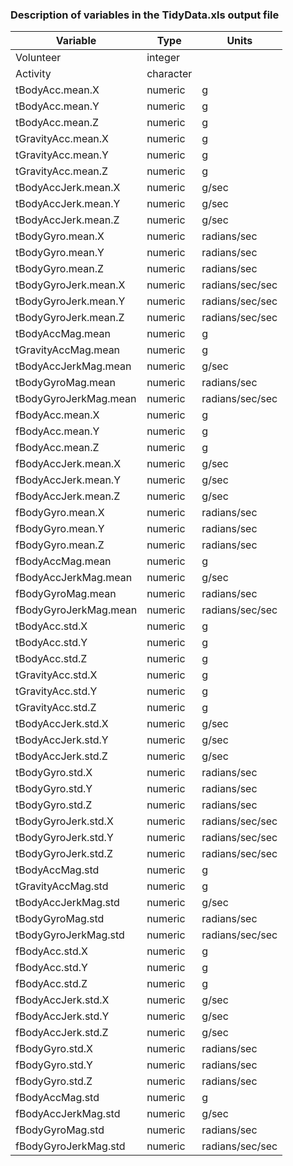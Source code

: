 ### Description of variables in the TidyData.xls output file

Variable | Type | Units
-------- | ----------- | -----
Volunteer | integer | 
Activity | character |
tBodyAcc.mean.X | numeric | g
tBodyAcc.mean.Y | numeric | g
tBodyAcc.mean.Z | numeric | g
tGravityAcc.mean.X | numeric | g
tGravityAcc.mean.Y | numeric | g
tGravityAcc.mean.Z | numeric | g
tBodyAccJerk.mean.X | numeric | g/sec
tBodyAccJerk.mean.Y | numeric | g/sec
tBodyAccJerk.mean.Z | numeric | g/sec
tBodyGyro.mean.X | numeric | radians/sec
tBodyGyro.mean.Y | numeric | radians/sec
tBodyGyro.mean.Z | numeric | radians/sec
tBodyGyroJerk.mean.X | numeric | radians/sec/sec
tBodyGyroJerk.mean.Y | numeric | radians/sec/sec
tBodyGyroJerk.mean.Z | numeric | radians/sec/sec
tBodyAccMag.mean | numeric | g
tGravityAccMag.mean | numeric | g
tBodyAccJerkMag.mean | numeric | g/sec
tBodyGyroMag.mean | numeric | radians/sec
tBodyGyroJerkMag.mean | numeric | radians/sec/sec
fBodyAcc.mean.X | numeric | g
fBodyAcc.mean.Y | numeric | g
fBodyAcc.mean.Z | numeric | g
fBodyAccJerk.mean.X | numeric | g/sec
fBodyAccJerk.mean.Y | numeric | g/sec
fBodyAccJerk.mean.Z | numeric | g/sec
fBodyGyro.mean.X | numeric | radians/sec
fBodyGyro.mean.Y | numeric | radians/sec
fBodyGyro.mean.Z | numeric | radians/sec
fBodyAccMag.mean | numeric | g
fBodyAccJerkMag.mean | numeric | g/sec
fBodyGyroMag.mean | numeric | radians/sec
fBodyGyroJerkMag.mean | numeric | radians/sec/sec
tBodyAcc.std.X | numeric | g
tBodyAcc.std.Y | numeric | g
tBodyAcc.std.Z | numeric | g
tGravityAcc.std.X | numeric | g
tGravityAcc.std.Y | numeric | g
tGravityAcc.std.Z | numeric | g 
tBodyAccJerk.std.X | numeric | g/sec
tBodyAccJerk.std.Y | numeric | g/sec
tBodyAccJerk.std.Z | numeric | g/sec
tBodyGyro.std.X | numeric | radians/sec
tBodyGyro.std.Y | numeric | radians/sec
tBodyGyro.std.Z | numeric | radians/sec
tBodyGyroJerk.std.X | numeric | radians/sec/sec
tBodyGyroJerk.std.Y | numeric | radians/sec/sec
tBodyGyroJerk.std.Z | numeric | radians/sec/sec
tBodyAccMag.std | numeric | g
tGravityAccMag.std | numeric | g
tBodyAccJerkMag.std | numeric | g/sec
tBodyGyroMag.std | numeric | radians/sec
tBodyGyroJerkMag.std | numeric | radians/sec/sec
fBodyAcc.std.X | numeric | g
fBodyAcc.std.Y | numeric | g
fBodyAcc.std.Z | numeric | g
fBodyAccJerk.std.X | numeric | g/sec
fBodyAccJerk.std.Y | numeric | g/sec
fBodyAccJerk.std.Z | numeric | g/sec
fBodyGyro.std.X | numeric | radians/sec
fBodyGyro.std.Y | numeric | radians/sec
fBodyGyro.std.Z | numeric | radians/sec
fBodyAccMag.std | numeric | g
fBodyAccJerkMag.std | numeric | g/sec
fBodyGyroMag.std | numeric | radians/sec
fBodyGyroJerkMag.std | numeric | radians/sec/sec
